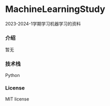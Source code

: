 # MachineLearningStudy

2023-2024-1学期学习机器学习的资料

### 介绍

暂无

### 技术栈

Python

### License

MIT license
